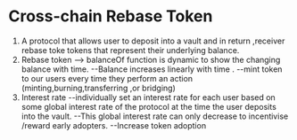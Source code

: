 # Cross-chain Rebase Token

1. A protocol that allows user to deposit into a vault and in return ,receiver rebase toke tokens that represent their underlying balance.
2. Rebase token --> balanceOf function is dynamic to show the changing balance with time.
   --Balance increases linearly with time .
   --mint token to our users every time they perform an action (minting,burning,transferring ,or bridging)
3. Interest rate
   --individually set an interest rate for each user based on some global interest rate of the protocol at the time the user deposits into the vault.
   --This global interest rate can only decrease to incentivise /reward early adopters.
   --Increase token adoption
